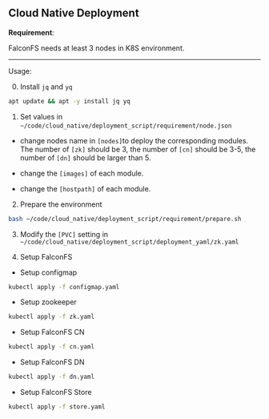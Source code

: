 ## Cloud Native Deployment
**Requirement**:

FalconFS needs at least 3 nodes in K8S environment.

-----

Usage:

0. Install ```jq``` and ```yq```
```bash
apt update && apt -y install jq yq
```
1. Set values in ```~/code/cloud_native/deployment_script/requirement/node.json```
- change nodes name in ```[nodes]```to deploy the corresponding modules. The number of ```[zk]``` should be 3, the number of ```[cn]``` should be 3-5, the number of ```[dn]``` should be larger than 5.

- change the ```[images]``` of each module.

- change the ```[hostpath]``` of each module.

2. Prepare the environment
```bash
bash ~/code/cloud_native/deployment_script/requirement/prepare.sh
```

3. Modify the ```[PVC]``` setting in ```~/code/cloud_native/deployment_script/deployment_yaml/zk.yaml```

4. Setup FalconFS
- Setup configmap
```bash
kubectl apply -f configmap.yaml
```

- Setup zookeeper
```bash
kubectl apply -f zk.yaml
```

- Setup FalconFS CN
```bash
kubectl apply -f cn.yaml
```

- Setup FalconFS DN
```bash
kubectl apply -f dn.yaml
```

- Setup FalconFS Store
```bash
kubectl apply -f store.yaml
```